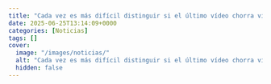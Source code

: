 ```yaml
---
title: "Cada vez es más difícil distinguir si el último vídeo chorra viral está hecho con IA o no. Y nos da exactamente igual"
date: 2025-06-25T13:14:09+0000
categories: [Noticias]
tags: []
cover:
  image: "/images/noticias/"
  alt: "Cada vez es más difícil distinguir si el último vídeo chorra viral está hecho con IA o no. Y nos da exactamente igual"
  hidden: false
---
```



